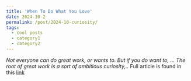 ```yaml
---
title: 'When To Do What You Love'
date: 2024-10-2
permalink: /post/2024-10-curiosity/
tags:
  - cool posts
  - category1
  - category2
---
```


 *Not everyone can do great work, or wants to. But if you do want to, ... The root of great work is a sort of ambitious curiosity,..*
 Full article is found in this [link](https://paulgraham.com/when.html)

